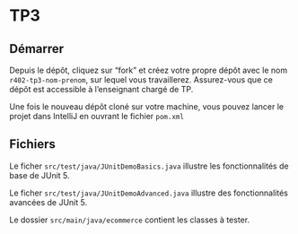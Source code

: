 # TP3

## Démarrer

Depuis le dépôt, cliquez sur “fork” et créez votre propre dépôt avec le
nom `r402-tp3-nom-prenom`, sur lequel vous travaillerez. Assurez-vous que
ce dépôt est accessible à l’enseignant chargé de TP.

Une fois le nouveau dépôt cloné sur votre machine, vous pouvez lancer
le projet dans IntelliJ en ouvrant le fichier `pom.xml`

## Fichiers

Le ficher `src/test/java/JUnitDemoBasics.java` illustre les
fonctionnalités de base de JUnit 5.

Le ficher `src/test/java/JUnitDemoAdvanced.java` illustre des
fonctionnalités avancées de JUnit 5.

Le dossier `src/main/java/ecommerce` contient les classes à tester.
